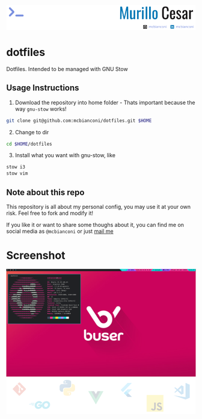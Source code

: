 ![Banner](https://github.com/mcbianconi/images/blob/master/banner.png)
# dotfiles
Dotfiles. Intended to be managed with GNU Stow 

## Usage Instructions
1. Download the repository into home folder - Thats important because the way `gnu-stow` works!
```bash
git clone git@github.com:mcbianconi/dotfiles.git $HOME
```
2. Change to dir
```bash
cd $HOME/dotfiles
```
3. Install what you want with gnu-stow, like
```bash
stow i3
stow vim
```
## Note about this repo
This repository is all about my personal config, you may use it at your own risk. Feel free to fork and modify it!

If you like it or want to share some thoughs about it, you can find me on social media as `@mcbianconi` or just [mail me](mailto:murillo.bianconi@gmail.com)

# Screenshot
![screenshot](screenshot.png)
![End Banner](https://github.com/mcbianconi/images/blob/master/readme-footer.png)
